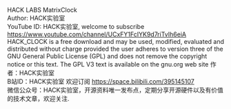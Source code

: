 HACK LABS MatrixClock                                                                                 
Author: HACK实验室                                                                                     
YouTube ID: HACK实验室, welcome to subscribe https://www.youtube.com/channel/UCxFY1FcIYK9d7riTvIh6eiA                                                         
HACK_CLOCK is a free download and may be used, modified, evaluated and
distributed without charge provided the user adheres to version three of the GNU
General Public License (GPL) and does not remove the copyright notice or this
text.  The GPL V3 text is available on the gnu.org web site
作者：HACK实验室                                                                                        
B站ID：HACK实验室  欢迎订阅 https://space.bilibili.com/395145107                                                                            
微信公众号：HACK实验室，开源资料唯一发布点，定期分享开源硬件以及有价值的技术文章，欢迎关注.                                                                                                             

